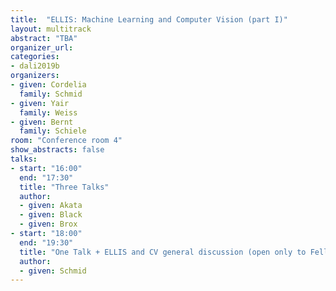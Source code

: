 ```yaml
---
title:  "ELLIS: Machine Learning and Computer Vision (part I)"
layout: multitrack
abstract: "TBA"
organizer_url:
categories:
- dali2019b
organizers:
- given: Cordelia
  family: Schmid
- given: Yair
  family: Weiss
- given: Bernt
  family: Schiele
room: "Conference room 4"
show_abstracts: false
talks:
- start: "16:00"
  end: "17:30"
  title: "Three Talks"
  author:
  - given: Akata
  - given: Black
  - given: Brox
- start: "18:00"
  end: "19:30"
  title: "One Talk + ELLIS and CV general discussion (open only to Fellows)"
  author:
  - given: Schmid
---
```

